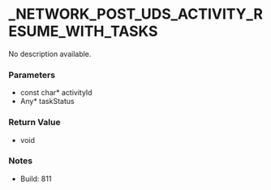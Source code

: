 # _NETWORK_POST_UDS_ACTIVITY_RESUME_WITH_TASKS

No description available.

### Parameters
* const char* activityId
* Any* taskStatus

### Return Value
* void

### Notes
* Build: 811

